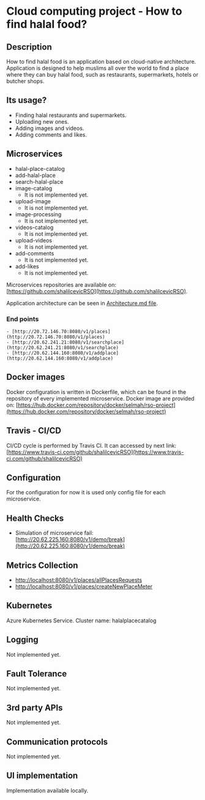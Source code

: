 # Cloud computing project - How to find halal food?
## Description
How to find halal food is an application based on cloud-native architecture. Application is designed to help muslims all over the world to find a place where they can buy halal food, such as restaurants, supermarkets, hotels or butcher shops.

## Its usage?
  - Finding halal restaurants and supermarkets.
  - Uploading new ones.
  - Adding images and videos.
  - Adding comments and likes.

## Microservices
  - halal-place-catalog
  - add-halal-place
  - search-halal-place
  - image-catalog
    - It is not implemented yet.
  - upload-image
    - It is not implemented yet.
  - image-processing
    - It is not implemented yet.
  - videos-catalog
    - It is not implemented yet.
  - upload-videos
    - It is not implemented yet.
  - add-comments
    - It is not implemented yet.
  - add-likes
    - It is not implemented yet.
    
  
  
  Microservices repositories are available on: [https://github.com/shalilcevicRSO](https://github.com/shalilcevicRSO).
  
  Application architecture can be seen in [Architecture.md file](https://github.com/shalilcevicRSO/documentation/blob/main/Architecture.md).
  
  ### End points
    - [http://20.72.146.70:8080/v1/places](http://20.72.146.70:8080/v1/places)
    - [http://20.62.241.21:8080/v1/searchplace](http://20.62.241.21:8080/v1/searchplace)
    - [http://20.62.144.160:8080/v1/addplace](http://20.62.144.160:8080/v1/addplace)
  
  

## Docker images
Docker configuration is written in Dockerfile, which can be found in the repository of every implemented microservice.
Docker image are provided on: [https://hub.docker.com/repository/docker/selmah/rso-project](https://hub.docker.com/repository/docker/selmah/rso-project)


## Travis - CI/CD

CI/CD cycle is performed by Travis CI. It can accessed by next link: [https://www.travis-ci.com/github/shalilcevicRSO](https://www.travis-ci.com/github/shalilcevicRSO)

## Configuration

For the configuration for now it is used only config file for each microservice.

## Health Checks
- Simulation of microservice fail: [http://20.62.225.160:8080/v1/demo/break](http://20.62.225.160:8080/v1/demo/break)



## Metrics Collection
  - [http://localhost:8080/v1/places/allPlacesRequests](http://localhost:8080/v1/places/allPlacesRequests)
  - [http://localhost:8080/v1/places/createNewPlaceMeter](http://localhost:8080/v1/places/createNewPlaceMeter)

## Kubernetes
  Azure Kubernetes Service.
  Cluster name: halalplacecatalog

## Logging

Not implemented yet.

## Fault Tolerance

Not implemented yet.

## 3rd party APIs

Not implemented yet.

## Communication protocols

Not implemented yet.

## UI implementation

Implementation available locally.

